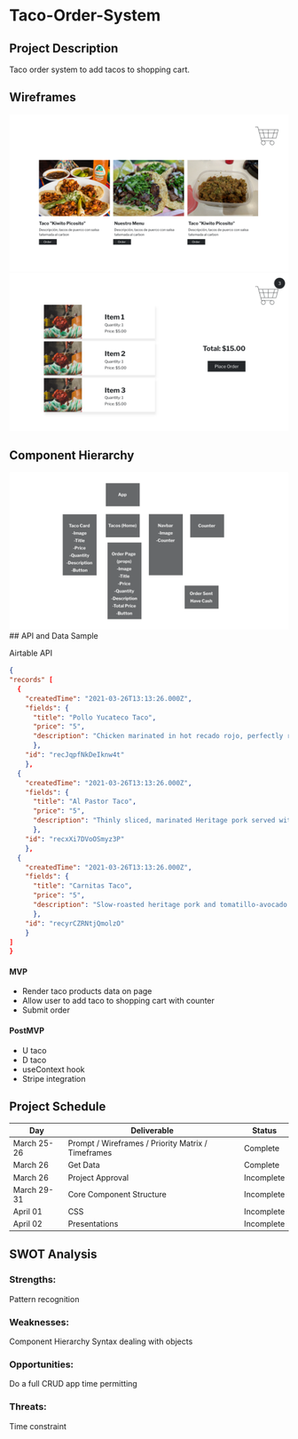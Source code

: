 # Taco-Order-System

## Project Description

Taco order system to add tacos to shopping cart.

## Wireframes

<img src="./src/Product Page.png"/>
<img src="./src/Order Page.png"/>

## Component Hierarchy

<img src="./src/Components Chart.png">
## API and Data Sample

Airtable API

```json
{
"records" [
  {
    "createdTime": "2021-03-26T13:13:26.000Z",
    "fields": {
      "title": "Pollo Yucateco Taco",
      "price": "5",
      "description": "Chicken marinated in hot recado rojo, perfectly ro… with refried beans and tomatillo-avocado salsa. "
      },
    "id": "recJqpfNkDeIknw4t"
    },
  {
    "createdTime": "2021-03-26T13:13:26.000Z",
    "fields": {
      "title": "Al Pastor Taco",
      "price": "5",
      "description": "Thinly sliced, marinated Heritage pork served with cilantro, onions, and roasted pineapple."
      },
    "id": "recxXi7DVoOSmyz3P"
    },
  {
    "createdTime": "2021-03-26T13:13:26.000Z",
    "fields": {
      "title": "Carnitas Taco",
      "price": "5",
      "description": "Slow-roasted heritage pork and tomatillo-avocado s…pped with cilantro, onions, and spicy escabeche."
      },
    "id": "recyrCZRNtjQmolzO"
    }
]
}
```

#### MVP

- Render taco products data on page
- Allow user to add taco to shopping cart with counter
- Submit order

#### PostMVP

- U taco
- D taco
- useContext hook
- Stripe integration

## Project Schedule

| Day         | Deliverable                                        | Status     |
| ----------- | -------------------------------------------------- | ---------- |
| March 25-26 | Prompt / Wireframes / Priority Matrix / Timeframes | Complete   |
| March 26    | Get Data                                           | Complete   |
| March 26    | Project Approval                                   | Incomplete |
| March 29-31 | Core Component Structure                           | Incomplete |
| April 01    | CSS                                                | Incomplete |
| April 02    | Presentations                                      | Incomplete |

## SWOT Analysis

### Strengths:

Pattern recognition

### Weaknesses:

Component Hierarchy
Syntax dealing with objects

### Opportunities:

Do a full CRUD app time permitting

### Threats:

Time constraint
